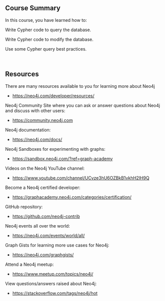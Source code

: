 ## Course Summary

In this course, you have learned how to:

Write Cypher code to query the database.

Write Cypher code to modify the database.

Use some Cypher query best practices.

<br>

## Resources

There are many resources available to you for learning more about Neo4j

- https://neo4j.com/developer/resources/

Neo4j Community Site where you can ask or answer questions about Neo4j and discuss with other users:

- https://community.neo4j.com

Neo4j documentation:

- https://neo4j.com/docs/

Neo4j Sandboxes for experimenting with graphs:

- https://sandbox.neo4j.com/?ref=graph-academy

Videos on the Neo4j YouTube channel:

- https://www.youtube.com/channel/UCvze3hU6OZBkB1vkhH2lH9Q

Become a Neo4j certified developer:

- https://graphacademy.neo4j.com/categories/certification/

GitHub repository:

- https://github.com/neo4j-contrib

Neo4j events all over the world:

- https://neo4j.com/events/world/all/

Graph Gists for learning more use cases for Neo4j:

- https://neo4j.com/graphgists/

Attend a Neo4j meetup:

- https://www.meetup.com/topics/neo4j/

View questions/answers raised about Neo4j:

- https://stackoverflow.com/tags/neo4j/hot
